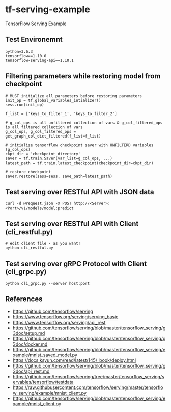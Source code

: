 # tf-serving-example
TensorFlow Serving Example

## Test Environemnt
```
python=3.6.3
tensorflow==1.10.0
tensorflow-serving-api==1.10.1
```

## Filtering parameters while restoring model from checkpoint
```
# MUST initialize all parameters before restoring parameters
init_op = tf.global_variables_intializer()
sess.run(init_op)

f_list = ['keys_to_filter_1', 'keys_to_filter_2']

# g_col_ops is all unfiltered collection of vars & g_col_filtered_ops is all filtered collection of vars
g_col_ops, g_col_filtered_ops = get_graph_col_dict_filtered(f_list=f_list)

# initialize tensorflow checkpoint saver with UNFILTERD variables (g_col_ops)
ckpt_dir = 'checkpoint directory'
saver = tf.train.Saver(var_list=g_col_ops, ...)
latest_path = tf.train.latest_checkpoint(checkpoint_dir=ckpt_dir)

# restore checkpoint
saver.restore(sess=sess, save_path=latest_path)
```

## Test serving over RESTful API with JSON data
```
curl -d @request.json -X POST http://<Server>:<Port>/v1/models/model:predict
```

## Test serving over RESTful API with Client (cli_restful.py)
```
# edit client file - as you want!
python cli_restful.py
```

## Test serving over gRPC Protocol with Client (cli_grpc.py)
```
python cli_grpc.py --server host:port
```

## References
- https://github.com/tensorflow/serving
- https://www.tensorflow.org/serving/serving_basic
- https://www.tensorflow.org/serving/api_rest
- https://github.com/tensorflow/serving/blob/master/tensorflow_serving/g3doc/setup.md
- https://github.com/tensorflow/serving/blob/master/tensorflow_serving/g3doc/docker.md
- https://github.com/tensorflow/serving/blob/master/tensorflow_serving/example/mnist_saved_model.py
- https://docs.ksyun.com/read/latest/145/_book/deploy.html
- https://github.com/tensorflow/serving/blob/master/tensorflow_serving/g3doc/api_rest.md
- https://github.com/tensorflow/serving/tree/master/tensorflow_serving/servables/tensorflow/testdata
- https://raw.githubusercontent.com/tensorflow/serving/master/tensorflow_serving/example/mnist_client.py
- https://github.com/tensorflow/serving/blob/master/tensorflow_serving/example/mnist_client.py
